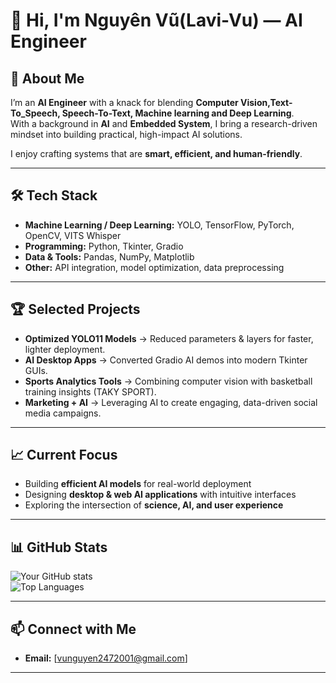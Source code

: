 # 👋 Hi, I'm Nguyên Vũ(Lavi-Vu) — AI Engineer

## 🚀 About Me
I’m an **AI Engineer** with a knack for blending **Computer Vision,Text-To_Speech, Speech-To-Text, Machine learning and Deep Learning**.  
With a background in **AI** and **Embedded System**, I bring a research-driven mindset into building practical, high-impact AI solutions.

I enjoy crafting systems that are **smart, efficient, and human-friendly**.

---

## 🛠️ Tech Stack
- **Machine Learning / Deep Learning:** YOLO, TensorFlow, PyTorch, OpenCV, VITS Whisper
- **Programming:** Python, Tkinter, Gradio  
- **Data & Tools:** Pandas, NumPy, Matplotlib  
- **Other:** API integration, model optimization, data preprocessing

---

## 🏆 Selected Projects
- **Optimized YOLO11 Models** → Reduced parameters & layers for faster, lighter deployment.  
- **AI Desktop Apps** → Converted Gradio AI demos into modern Tkinter GUIs.  
- **Sports Analytics Tools** → Combining computer vision with basketball training insights (TAKY SPORT).  
- **Marketing + AI** → Leveraging AI to create engaging, data-driven social media campaigns.

---

## 📈 Current Focus
- Building **efficient AI models** for real-world deployment  
- Designing **desktop & web AI applications** with intuitive interfaces  
- Exploring the intersection of **science, AI, and user experience**

---

## 📊 GitHub Stats
![Your GitHub stats](https://github-readme-stats.vercel.app/api?username=YourUsername&show_icons=true&theme=tokyonight)  
![Top Languages](https://github-readme-stats.vercel.app/api/top-langs/?username=YourUsername&layout=compact&theme=tokyonight)  

---

## 📫 Connect with Me
- **Email:** [vunguyen2472001@gmail.com]  

---
